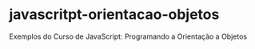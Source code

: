 # javascritpt-orientacao-objetos
Exemplos do Curso de JavaScript: Programando a Orientação a Objetos
